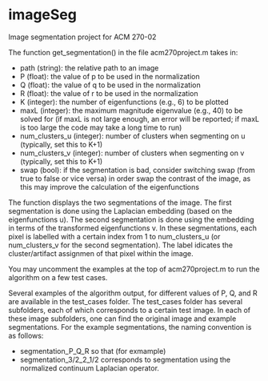 # imageSeg
Image segmentation project for ACM 270-02

The function get_segmentation() in the file acm270project.m takes in: 
- path (string): the relative path to an image
- P (float): the value of p to be used in the normalization
- Q (float): the value of q to be used in the normalization
- R (float): the value of r to be used in the normalization 
- K (integer): the number of eigenfunctions (e.g., 6) to be plotted
- maxL (integer): the maximum magnitude eigenvalue (e.g., 40) to be solved for (if maxL is not large enough, an error will be reported; if maxL is too large the code may take a long time to run)
- num_clusters_u (integer): number of clusters when segmenting on u (typically, set this to K+1)
- num_clusters_v (integer): number of clusters when segmenting on v (typically, set this to K+1)
- swap (bool): if the segmentation is bad, consider switching swap (from true to false or vice versa) in order swap the contrast of the image, as this may improve the calculation of the eigenfunctions

The function displays the two segmentations of the image. The first segmentation is done using the Laplacian embedding (based on the eigenfunctions u). The second segmentation is done using the embedding in terms of the transformed eigenfunctions v. In these segmentations, each pixel is labelled with a certain index from 1 to num_clusters_u (or num_clusters_v for the second segmentation). The label idicates the cluster/artifact assignmen of that pixel within the image. 

You may uncomment the examples at the top of acm270project.m to run the algorithm on a few test cases. 

Several examples of the algorithm output, for different values of P, Q, and R are available in the test_cases folder. The test_cases folder has several subfolders, each of which corresponds to a certain test image. In each of these image subfolders, one can find the original image and example segmentations. For the example segmentations, the naming convention is as follows: 
- segmentation_P_Q_R
so that (for exmample)
- segmentation_3/2_2_1/2 
corresponds to segmentation using the normalized continuum Laplacian operator. 

